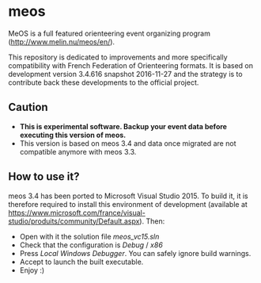 # meos
MeOS is a full featured orienteering event organizing program (http://www.melin.nu/meos/en/).

This repository is dedicated to improvements and more specifically compatibility with French Federation of Orienteering formats.
It is based on development version 3.4.616 snapshot 2016-11-27 and the strategy is to contribute back these developments to the official project.

## Caution
* __This is experimental software. Backup your event data before executing this version of meos.__
* This version is based on meos 3.4 and data once migrated are not compatible anymore with meos 3.3. 

## How to use it?
meos 3.4 has been ported to Microsoft Visual Studio 2015.
To build it, it is therefore required to install this environment of development (available at https://www.microsoft.com/france/visual-studio/produits/community/Default.aspx).
Then:
* Open with it the solution file _meos_vc15.sln_
* Check that the configuration is _Debug_ / _x86_
* Press _Local Windows Debugger_. You can safely ignore build warnings.
* Accept to launch the built executable.
* Enjoy :)

